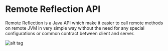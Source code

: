 # Remote Reflection API
Remote Reflection is a Java API which make it easier to call remote methods on remote JVM in very simple way without the need for any special configurations or common contract between client and server.

![alt tag](https://github.com/kiswanij/remote-reflection/blob/master/design/RemoteReflection-API-UML.PNG)
